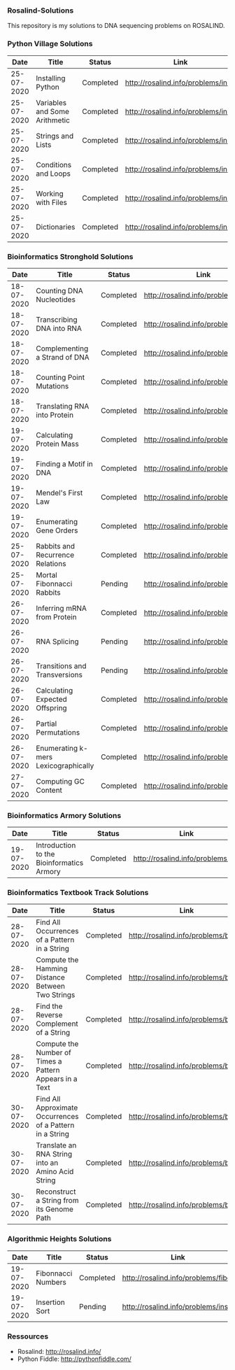 ### Rosalind-Solutions
This repository is my solutions to DNA sequencing problems on ROSALIND.

### Python Village Solutions

Date | Title | Status | Link
--- | --- | --- | --- |
25-07-2020 | Installing Python | Completed | http://rosalind.info/problems/ini1/
25-07-2020 | Variables and Some Arithmetic | Completed | http://rosalind.info/problems/ini2/
25-07-2020 | Strings and Lists | Completed | http://rosalind.info/problems/ini3/ 
25-07-2020 | Conditions and Loops | Completed|  http://rosalind.info/problems/ini4/
25-07-2020 | Working with Files | Completed|  http://rosalind.info/problems/ini5/
25-07-2020 | Dictionaries | Completed |  http://rosalind.info/problems/ini6/

### Bioinformatics Stronghold Solutions

Date | Title | Status | Link
--- | --- | --- | --- |
18-07-2020 | Counting DNA Nucleotides | Completed | http://rosalind.info/problems/dna/
18-07-2020 | Transcribing DNA into RNA | Completed | http://rosalind.info/problems/rna/
18-07-2020 | Complementing a Strand of DNA | Completed | http://rosalind.info/problems/revc/
18-07-2020 | Counting Point Mutations | Completed | http://rosalind.info/problems/hamm/
18-07-2020 | Translating RNA into Protein | Completed | http://rosalind.info/problems/prot/
19-07-2020 | Calculating Protein Mass | Completed | http://rosalind.info/problems/prtm/
19-07-2020 | Finding a Motif in DNA | Completed | http://rosalind.info/problems/subs/
19-07-2020 | Mendel's First Law | Completed | http://rosalind.info/problems/iprb/
19-07-2020 | Enumerating Gene Orders | Completed | http://rosalind.info/problems/perm/ 
25-07-2020 | Rabbits and Recurrence Relations | Completed | http://rosalind.info/problems/fib/
25-07-2020 | Mortal Fibonnacci Rabbits | Pending | http://rosalind.info/problems/fibd/
26-07-2020 | Inferring mRNA from Protein | Completed | http://rosalind.info/problems/mrna/
26-07-2020 | RNA Splicing | Pending | http://rosalind.info/problems/splc/
26-07-2020 | Transitions and Transversions | Pending | http://rosalind.info/problems/tran/
26-07-2020 | Calculating Expected Offspring | Completed | http://rosalind.info/problems/iev/
26-07-2020 | Partial Permutations| Completed | http://rosalind.info/problems/pper/
26-07-2020 | Enumerating k-mers Lexicographically | Completed | http://rosalind.info/problems/lexf/
27-07-2020 | Computing GC Content | Completed | http://rosalind.info/problems/gc/


### Bioinformatics Armory Solutions

Date | Title | Status | Link
--- | --- | --- | --- |
19-07-2020 | Introduction to the Bioinformatics Armory | Completed | http://rosalind.info/problems/ini/

### Bioinformatics Textbook Track Solutions

Date | Title | Status | Link
--- | --- | --- | --- |
28-07-2020 | Find All Occurrences of a Pattern in a String | Completed | http://rosalind.info/problems/ba1d/
28-07-2020 | Compute the Hamming Distance Between Two Strings | Completed | http://rosalind.info/problems/ba1g/
28-07-2020 | Find the Reverse Complement of a String | Completed | http://rosalind.info/problems/ba1c/
28-07-2020 | Compute the Number of Times a Pattern Appears in a Text | Completed | http://rosalind.info/problems/ba1a/
30-07-2020 | Find All Approximate Occurrences of a Pattern in a String | Completed | http://rosalind.info/problems/ba1h/
30-07-2020 | Translate an RNA String into an Amino Acid String | Completed | http://rosalind.info/problems/ba4a/
30-07-2020 | Reconstruct a String from its Genome Path | Completed | http://rosalind.info/problems/ba3b/

### Algorithmic Heights Solutions

Date | Title | Status | Link
--- | --- | --- | --- |
19-07-2020 | Fibonnacci Numbers | Completed | http://rosalind.info/problems/fibo/
19-07-2020 | Insertion Sort | Pending | http://rosalind.info/problems/ins/

### Ressources

- Rosalind: http://rosalind.info/
- Python Fiddle: http://pythonfiddle.com/



